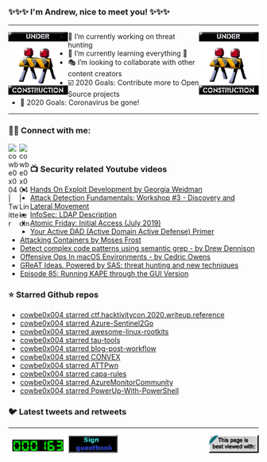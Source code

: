 ### ✨✨✨ I'm Andrew, nice to meet you! ✨✨✨

---
<img align="left" width="120px" src="https://raw.githubusercontent.com/cowbe0x004/cowbe0x004/master/images/image004.gif" />
<img align="right" width="120px" src="https://raw.githubusercontent.com/cowbe0x004/cowbe0x004/master/images/image004.gif" />

- 📖 I’m currently working on threat hunting
- 📘 I’m currently learning everything 🤣
- 🎭 I’m looking to collaborate with other content creators
- ☑️ 2020 Goals: Contribute more to Open Source projects
- 🦠 2020 Goals: Coronavirus be gone!

---

### 🤝🏽 Connect with me:
[<img align="left" alt="cowbe0x004 | Twitter" width="22px" src="https://cdn.jsdelivr.net/npm/simple-icons@v3/icons/twitter.svg" />][twitter]
[<img align="left" alt="cowbe0x004 | LinkedIn" width="22px" src="https://cdn.jsdelivr.net/npm/simple-icons@v3/icons/linkedin.svg" />][linkedin]

<!--
[<img align="left" alt="cowbe0x004.com" width="22px" src="https://raw.githubusercontent.com/iconic/open-iconic/master/svg/globe.svg" />][website]
[<img align="left" alt="cowbe0x004 | YouTube" width="22px" src="https://cdn.jsdelivr.net/npm/simple-icons@v3/icons/youtube.svg" />][youtube]
[<img align="left" alt="cowbe0x004 | Instagram" width="22px" src="https://cdn.jsdelivr.net/npm/simple-icons@v3/icons/instagram.svg" />][instagram]
-->

<br />

### 📺 Security related Youtube videos
<!-- YOUTUBE:START -->
- [Hands On Exploit Development by Georgia Weidman](https://www.youtube.com/watch?v=WuQiHhNauAE)
- [Attack Detection Fundamentals: Workshop #3 - Discovery and Lateral Movement](https://www.youtube.com/watch?v=Pv8eHC1a_bc)
- [InfoSec: LDAP Description](https://www.youtube.com/watch?v=YGItUCp4vkk)
- [Atomic Friday: Initial Access (July 2019)](https://www.youtube.com/watch?v=gYhsgvW-pWA)
- [Your Active DAD (Active Domain Active Defense) Primer](https://www.youtube.com/watch?v=lWRukMi6vmg)
- [Attacking Containers by Moses Frost](https://www.youtube.com/watch?v=4DjEtH4DwHU)
- [Detect complex code patterns using semantic grep - by Drew Dennison](https://www.youtube.com/watch?v=IFRp2Y3cqOw)
- [Offensive Ops In macOS Environments - by Cedric Owens](https://www.youtube.com/watch?v=Xvg3Ve8a_BM)
- [GReAT Ideas. Powered by SAS: threat hunting and new techniques](https://www.youtube.com/watch?v=xeTYLRCwnFo)
- [Episode 85: Running KAPE through the GUI Version](https://www.youtube.com/watch?v=a_x0IgTW67o)
<!-- YOUTUBE:END -->

### ⭐ Starred Github repos
<!-- GITHUB_STAR:START -->
- [cowbe0x004 starred ctf.hacktivitycon.2020.writeup.reference](https://github.com/oxy-gendotmobi/ctf.hacktivitycon.2020.writeup.reference)
- [cowbe0x004 starred Azure-Sentinel2Go](https://github.com/OTRF/Azure-Sentinel2Go)
- [cowbe0x004 starred awesome-linux-rootkits](https://github.com/milabs/awesome-linux-rootkits)
- [cowbe0x004 starred tau-tools](https://github.com/carbonblack/tau-tools)
- [cowbe0x004 starred blog-post-workflow](https://github.com/gautamkrishnar/blog-post-workflow)
- [cowbe0x004 starred CONVEX](https://github.com/Azure/CONVEX)
- [cowbe0x004 starred ATTPwn](https://github.com/ElevenPaths/ATTPwn)
- [cowbe0x004 starred capa-rules](https://github.com/fireeye/capa-rules)
- [cowbe0x004 starred AzureMonitorCommunity](https://github.com/microsoft/AzureMonitorCommunity)
- [cowbe0x004 starred PowerUp-With-PowerShell](https://github.com/MSAdministrator/PowerUp-With-PowerShell)
<!-- GITHUB_STAR:END -->

### 🐦 Latest tweets and retweets
<!-- TWEETS:START -->
<!-- TWEETS:END -->

---

[<img align="left" width="120px" src="https://raw.githubusercontent.com/cowbe0x004/cowbe0x004/master/images/visitors.gif" />][visitor]
[<img align="left" alt="Sign My Guestbook" width="100px" src="https://raw.githubusercontent.com/cowbe0x004/cowbe0x004/master/images/sign_guest_book.gif" />][guestbook]
[<img align="right" width="100px" src="https://raw.githubusercontent.com/cowbe0x004/cowbe0x004/master/images/netscape.gif" />][netscape]


[website]: https://cowbe0x004.com
[twitter]: https://twitter.com/cowbe0x004
[youtube]: https://youtube.com/
[instagram]: https://instagram.com/
[linkedin]: https://www.linkedin.com/in/anhuang/
[guestbook]: https://github.com/cowbe0x004/cowbe0x004/issues
[netscape]: https://github.com/cowbe0x004/cowbe0x004
[visitor]: https://github.com/cowbe0x004/cowbe0x004
